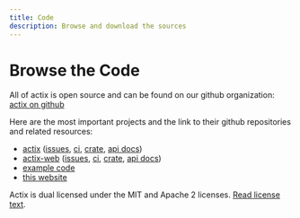```yaml
---
title: Code
description: Browse and download the sources
---
```


# Browse the Code

All of actix is open source and can be found on our github organization: [actix
on github](https://github.com/actix)

Here are the most important projects and the link to their github repositories
and related resources:

* [actix](https://github.com/actix/actix) ([issues](https://github.com/actix/actix/issues), [ci](https://travis-ci.org/actix/actix), [crate](https://crates.io/crates/actix), [api docs](https://docs.rs/actix))
* [actix-web](https://github.com/actix/actix-web) ([issues](https://github.com/actix/actix-web/issues), [ci](https://travis-ci.org/actix/actix-web), [crate](https://crates.io/crates/actix-web), [api docs](https://actix.rs/api/actix-web/stable/actix_web/))
* [example code](https://github.com/actix/examples)
* [this website](https://github.com/actix/actix-website)

Actix is dual licensed under the MIT and Apache 2 licenses.  [Read license text](license/).
